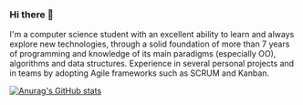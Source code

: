 ### Hi there 👋

I'm a computer science student with an
excellent ability to learn and always
explore new technologies, through a
solid foundation of more than 7
years of programming and knowledge
of its main paradigms (especially
OO), algorithms and data structures.
Experience in several personal
projects and in teams by adopting
Agile frameworks such as SCRUM
and Kanban.

[![Anurag's GitHub stats](https://github-readme-stats.vercel.app/api?username=AntonioMarini)](https://github.com/anuraghazra/github-readme-stats)


<!--
**AntonioMarini/AntonioMarini** is a ✨ _special_ ✨ repository because its `README.md` (this file) appears on your GitHub profile.

Here are some ideas to get you started:

- 🔭 I’m currently working on ...
- 🌱 I’m currently learning ...
- 👯 I’m looking to collaborate on ...
- 🤔 I’m looking for help with ...
- 💬 Ask me about ...
- 📫 How to reach me: ...
- 😄 Pronouns: ...
- ⚡ Fun fact: ...
-->
